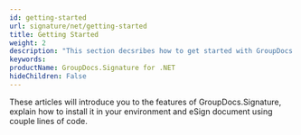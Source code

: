 ```yaml
---
id: getting-started
url: signature/net/getting-started
title: Getting Started
weight: 2
description: "This section decsribes how to get started with GroupDocs.Signature for .NET library"
keywords: 
productName: GroupDocs.Signature for .NET
hideChildren: False
---
```

These articles will introduce you to the features of GroupDocs.Signature, explain how to install it in your environment and eSign document using couple lines of code.
